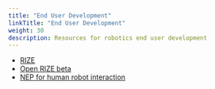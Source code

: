 ```yaml
---
title: "End User Development"
linkTitle: "End User Development"
weight: 30
description: Resources for robotics end user development
---
```


* [RIZE](https://enriquecoronadozu.github.io/RIZE/)
* [Open RIZE beta](https://github.com/enriquecoronadozu/Open-RIZE-beta/wiki)
* [NEP for human robot interaction](https://www.ncbi.nlm.nih.gov/pmc/articles/PMC7085798/)
